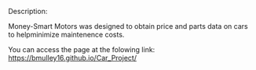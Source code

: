 Description:

Money-Smart Motors was designed to obtain price and parts data on cars to helpminimize maintenence costs. 

You can access the page at the folowing link: https://bmulley16.github.io/Car_Project/




